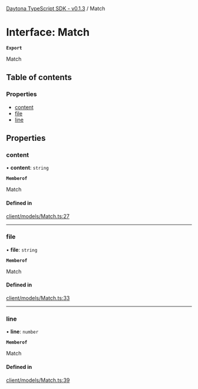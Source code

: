 [Daytona TypeScript SDK - v0.1.3](../README.md) / Match

# Interface: Match

**`Export`**

Match

## Table of contents

### Properties

- [content](Match.md#content)
- [file](Match.md#file)
- [line](Match.md#line)

## Properties

### content

• **content**: `string`

**`Memberof`**

Match

#### Defined in

[client/models/Match.ts:27](https://github.com/daytonaio/sdk/blob/626c9044a00981097946c265eb07e895370c02bc/packages/typescript/src/client/models/Match.ts#L27)

___

### file

• **file**: `string`

**`Memberof`**

Match

#### Defined in

[client/models/Match.ts:33](https://github.com/daytonaio/sdk/blob/626c9044a00981097946c265eb07e895370c02bc/packages/typescript/src/client/models/Match.ts#L33)

___

### line

• **line**: `number`

**`Memberof`**

Match

#### Defined in

[client/models/Match.ts:39](https://github.com/daytonaio/sdk/blob/626c9044a00981097946c265eb07e895370c02bc/packages/typescript/src/client/models/Match.ts#L39)

